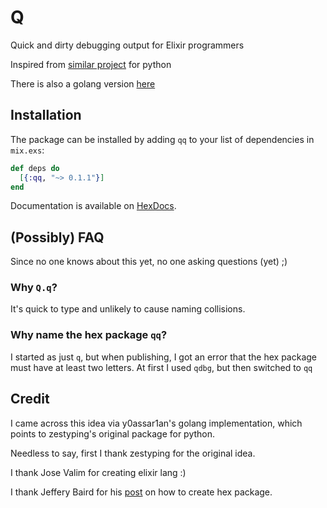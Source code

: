 # Q

Quick and dirty debugging output for Elixir programmers

Inspired from [similar project](https://github.com/zestyping/q) for python

There is also a golang version [here](https://github.com/y0ssar1an/q)

## Installation

The package can be installed by adding `qq` to your list of dependencies in `mix.exs`:

```elixir
def deps do
  [{:qq, "~> 0.1.1"}]
end
```

Documentation is available on [HexDocs](https://hexdocs.pm/qq/api-reference.html).

## (Possibly) FAQ

Since no one knows about this yet, no one asking questions (yet) ;)

### Why `Q.q`?
It's quick to type and unlikely to cause naming collisions.

### Why name the hex package `qq`?
I started as just `q`, but when publishing, I got an error that the hex package
must have at least two letters. At first I used `qdbg`, but then switched to
`qq`

## Credit

I came across this idea via y0assar1an's golang implementation, which points to
zestyping's original package for python.

Needless to say, first I thank zestyping for the original idea.

I thank Jose Valim for creating elixir lang :)

I thank Jeffery Baird for
his [post](http://learnwithjeff.com/blog/2015/10/28/your-first-hex-package/) on
how to create hex package.
